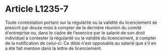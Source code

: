 # Article L1235-7

Toute contestation portant sur la régularité ou la validité du licenciement se prescrit par douze mois à compter de la dernière réunion du comité d'entreprise ou, dans le cadre de l'exercice par le salarié de son droit individuel à contester la régularité ou la validité du licenciement, à compter de la notification de celui-ci. Ce délai n'est opposable au salarié que s'il en a été fait mention dans la lettre de licenciement.